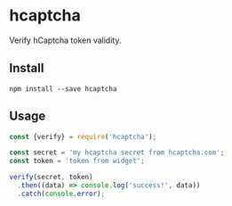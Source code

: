 # hcaptcha

Verify hCaptcha token validity.

## Install

```
npm install --save hcaptcha
```

## Usage

```js
const {verify} = require('hcaptcha');

const secret = 'my hcaptcha secret from hcaptcha.com';
const token = 'token from widget';

verify(secret, token)
  .then((data) => console.log('success!', data))
  .catch(console.error);
```
